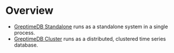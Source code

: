 # Overview

- [GreptimeDB Standalone](greptimedb-standalone.md) runs as a standalone system in a single process.
- [GreptimeDB Cluster](greptimedb-cluster.md) runs as a distributed, clustered time series database.
